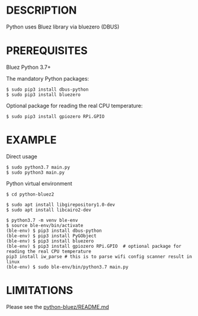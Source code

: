 # DESCRIPTION

Python uses Bluez library via bluezero (DBUS)

# PREREQUISITES
Bluez
Python 3.7+

The mandatory Python packages:
```
$ sudo pip3 install dbus-python
$ sudo pip3 install bluezero
```

Optional package for reading the real CPU temperature:
```
$ sudo pip3 install gpiozero RPi.GPIO
```

# EXAMPLE

Direct usage

```console
$ sudo python3.7 main.py
$ sudo python3 main.py
```

Python virtual environment

```
$ cd python-bluez2

$ sudo apt install libgirepository1.0-dev
$ sudo apt install libcairo2-dev

$ python3.7 -m venv ble-env
$ source ble-env/bin/activate
(ble-env) $ pip3 install dbus-python
(ble-env) $ pip3 install PyGObject
(ble-env) $ pip3 install bluezero
(ble-env) $ pip3 install gpiozero RPi.GPIO  # optional package for reading the real CPU temperature
pip3 install iw_parse # this is to parse wifi config scanner result in linux
(ble-env) $ sudo ble-env/bin/python3.7 main.py
```

# LIMITATIONS
Please see the [python-bluez/README.md](../python-bluez/README.md)
